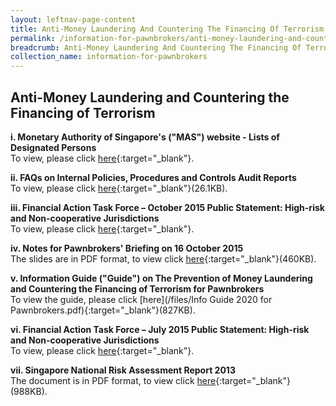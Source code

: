 ```yaml
---
layout: leftnav-page-content
title: Anti-Money Laundering And Countering The Financing Of Terrorism
permalink: /information-for-pawnbrokers/anti-money-laundering-and-countering-the-financing-of-terrorism/
breadcrumb: Anti-Money Laundering And Countering The Financing Of Terrorism
collection_name: information-for-pawnbrokers
---
```


Anti-Money Laundering and Countering the Financing of Terrorism
---

**i. Monetary Authority of Singapore's ("MAS") website - Lists of Designated Persons** <br>
To view, please click [here](http://www.mas.gov.sg/Regulations-and-Financial-Stability/Anti-Money-Laundering-Countering-The-Financing-Of-Terrorism-And-Targeted-Financial-Sanctions/Targeted-Financial-Sanctions/Lists-of-Designated-Individuals-and-Entities.aspx){:target="_blank"}.<br>

**ii. FAQs on Internal Policies, Procedures and Controls Audit Reports** <br>
To view, please click [here](/files/FAQsonPPCaudit.pdf){:target="_blank"}(26.1KB).<br>

**iii. Financial Action Task Force – October 2015 Public Statement: High-risk and Non-cooperative Jurisdictions** <br>
To view, please click [here]( https://www.mas.gov.sg/publications/fatf-statement/2015/june-2015-fatf-statement){:target="_blank"}.<br>   

**iv. Notes for Pawnbrokers' Briefing on 16 October 2015** <br>
The slides are in PDF format, to view click [here](/files/AMLCFTNotes.pdf){:target="_blank"}(460KB).<br>

**v. Information Guide ("Guide") on The Prevention of Money Laundering and Countering the Financing of Terrorism for Pawnbrokers** <br>
To view the guide, please click [here](/files/Info Guide 2020 for Pawnbrokers.pdf){:target="_blank"}(827KB).<br>

**vi. Financial Action Task Force – July 2015 Public Statement: High-risk and Non-cooperative Jurisdictions** <br>
To view, please click [here](https://www.mas.gov.sg/publications/fatf-statement/2015/june-2015-fatf-statement){:target="_blank"}.<br>


**vii. Singapore National Risk Assessment Report 2013** <br>
The document is in PDF format, to view click [here](/files/SingaporeNRAReport2013_24032015.pdf){:target="_blank"}(988KB).<br>
